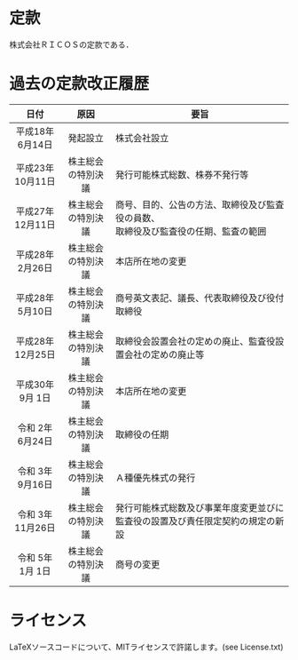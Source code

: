 # 定款
株式会社ＲＩＣＯＳの定款である．

# 過去の定款改正履歴
| 日付             | 原因               | 要旨
|:----------------:|:------------------:|---------------------
| 平成18年 6月14日 | 発起設立           | 株式会社設立
| 平成23年10月11日 | 株主総会の特別決議 | 発行可能株式総数、株券不発行等
| 平成27年12月11日 | 株主総会の特別決議 | 商号、目的、公告の方法、取締役及び監査役の員数、<br>取締役及び監査役の任期、監査の範囲
| 平成28年 2月26日 | 株主総会の特別決議 | 本店所在地の変更
| 平成28年 5月10日 | 株主総会の特別決議 | 商号英文表記、議長、代表取締役及び役付取締役
| 平成28年12月25日 | 株主総会の特別決議 | 取締役会設置会社の定めの廃止、監査役設置会社の定めの廃止等
| 平成30年 9月 1日 | 株主総会の特別決議 | 本店所在地の変更
| 令和 2年 6月24日 | 株主総会の特別決議 | 取締役の任期
| 令和 3年 9月16日 | 株主総会の特別決議 | Ａ種優先株式の発行
| 令和 3年11月26日 | 株主総会の特別決議 | 発行可能株式総数及び事業年度変更並びに監査役の設置及び責任限定契約の規定の新設
| 令和 5年 1月 1日 | 株主総会の特別決議 | 商号の変更

# ライセンス
LaTeXソースコードについて、MITライセンスで許諾します。(see License.txt)
